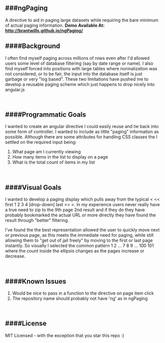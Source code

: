 ###ngPaging
--------------
A directive to aid in paging large datasets while requiring the bare minimum of actual paging information.
<b>Demo Available At: http://brantwills.github.io/ngPaging/</b>
<br/>


####Background
--------------
I often find myself paging across millions of rows even after I'd allowed users some level of database filtering (say by date range or name).  I also find myself forced into positions with large tables where normalization was not considered, or to be fair, the input into the database itself is just garbage or very "log based".  These two limitations have pushed me to develop a reusable paging scheme which just happens to drop nicely into angular.js

<br/>


####Programmatic Goals
-------------
I wanted to create an angular directive I could easily reuse and tie back into some form of controller.  I wanted to include as little "paging" information as possible.  Although there are some attributes for handling CSS classes the I settled on the required input being:

1. What page am I currently viewing
2. How many items in the list to display on a page
3. What is the total count of items in my list

<br/>



####Visual Goals
--------------
I wanted to develop a paging display which pulls away from the typical < << first 1 2 3 4 [drop-down] last >> >.  In my experience users never really have a true need to zip to the 9th page 2nd result and if they do they have probably bookmarked the actual URL or more directly they have found the result through "better" filtering.

I've found the the best representation allowed the user to quickly move next or previous page, as this meets the immediate need for paging, while still allowing them to "get out of jail freely" by moving to the first or last page instantly. So visually I selected the common pattern 1 2 ... 7 8 9 ... 100 101 where the count inside the ellipsis changes as the pages increase or decrease.

<br/>


####Known Issues
--------------
1. Would be nice to pass in a function to the directive on page item click
2. The repository name should probably not have 'ng' as in ngPaging

<br/>



####License
--------------  
MIT Licensed - with the exception that you star this repo :)

<br/>